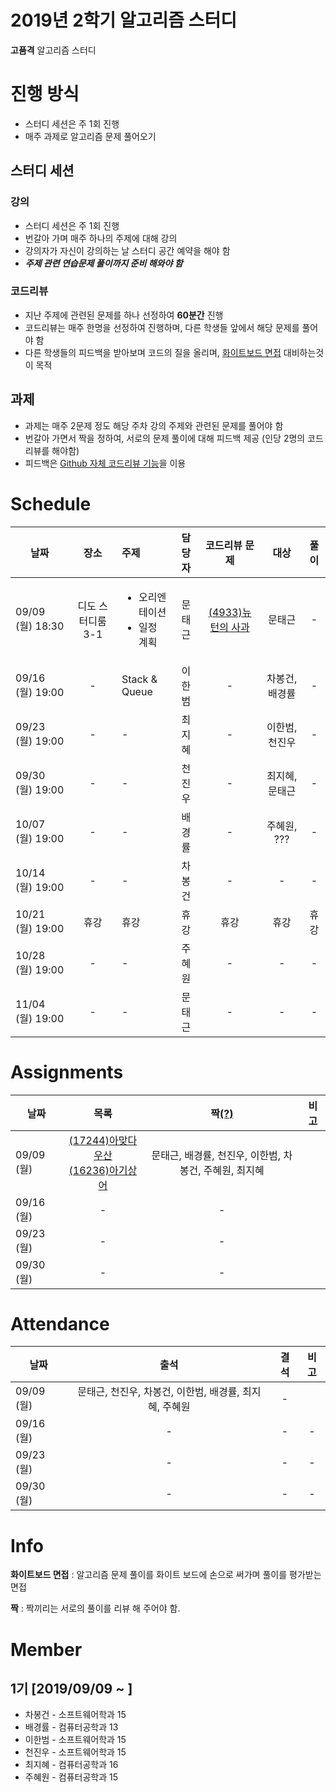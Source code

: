 # 2019년 2학기 알고리즘 스터디

**고품격** 알고리즘 스터디

# 진행 방식

* 스터디 세션은 주 1회 진행
* 매주 과제로 알고리즘 문제 풀어오기

## 스터디 세션

### 강의
* 스터디 세션은 주 1회 진행
* 번갈아 가며 매주 하나의 주제에 대해 강의
* 강의자가 자신이 강의하는 날 스터디 공간 예약을 해야 함
* ***주제 관련 연습문제 풀이까지 준비 해와야 함***


### 코드리뷰
* 지난 주제에 관련된 문제를 하나 선정하여 **60분간** 진행
* 코드리뷰는 매주 한명을 선정하여 진행하며, 다른 학생들 앞에서 해당 문제를 풀어야 함
* 다른 학생들의 피드백을 받아보며 코드의 질을 올리며, [화이트보드 면접](#white-board) 대비하는것이 목적

## 과제
* 과제는 매주 2문제 정도 해당 주차 강의 주제와 관련된 문제를 풀어야 함
* 번갈아 가면서 짝을 정하여, 서로의 문제 풀이에 대해 피드백 제공 (인당 2명의 코드 리뷰를 해야함)
* 피드백은 [Github 자체 코드리뷰 기능](https://academy.realm.io/kr/posts/codereview-howto/)을 이용

# Schedule
|날짜|장소|주제|담당자|코드리뷰 문제|대상|풀이|
|-------------|:------------:|:------------|:------------:|:------------:|:------------:|:------------:|
| 09/09 (월) 18:30 | 디도 스터디룸 3-1 | <ul><li>오리엔테이션</li><li>일정 계획</li></ul> | 문태근 | [(4933)뉴턴의 사과](https://www.acmicpc.net/problem/4933) | 문태근 | - |
| 09/16 (월) 19:00 | - | Stack & Queue | 이한범 | - | 차봉건, 배경률 | - |
| 09/23 (월) 19:00 | - | - | 최지혜 | - | 이한범, 천진우 | - |
| 09/30 (월) 19:00 | - | - | 천진우 | - | 최지혜, 문태근 | - |
| 10/07 (월) 19:00 | - | - | 배경률 | - | 주혜원, ??? | - |
| 10/14 (월) 19:00 | - | - | 차봉건 | - | - | - |
| 10/21 (월) 19:00 | 휴강 | 휴강 | 휴강 | 휴강 | 휴강 | 휴강 |
| 10/28 (월) 19:00 | - | - | 주혜원 | - | - | - |
| 11/04 (월) 19:00 | - | - | 문태근 | - | - | - |

# Assignments
|날짜|목록|짝[(?)](#pair)|비고|
|-------------|:------------:|:------------:|:------------:|
| 09/09 (월) | [(17244)아맞다 우산](https://www.acmicpc.net/problem/17244)<br> [(16236)아기상어](https://www.acmicpc.net/problem/16236) | 문태근, 배경률, 천진우, 이한범, 차봉건, 주혜원, 최지혜 |
| 09/16 (월) | - | - |
| 09/23 (월) | - | - |
| 09/30 (월) | - | - |

# Attendance
|날짜|출석|결석|비고|
|-------------|:------------:|:------------:|:------------:|
| 09/09 (월) | 문태근, 천진우, 차봉건, 이한범, 배경률, 최지혜, 주혜원 | - |  |
| 09/16 (월) | - | - | - |
| 09/23 (월) | - | - | - |
| 09/30 (월) | - | - | - |

# Info
<b id="white-board">화이트보드 면접</b> : 알고리즘 문제 풀이를 화이트 보드에 손으로 써가며 풀이를 평가받는 면접

<b id="pair">짝</b> : 짝끼리는 서로의 풀이를 리뷰 해 주어야 함.

# Member

## 1기 [2019/09/09 ~ ]

* 차봉건 - 소프트웨어학과 15
* 배경률 - 컴퓨터공학과  13
* 이한범 - 소프트웨어학과 15
* 천진우 - 소프트웨어학과 15
* 최지혜 - 컴퓨터공학과  16
* 주혜원 - 컴퓨터공학과  15
